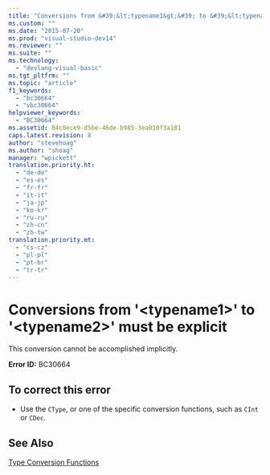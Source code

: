 ```yaml
---
title: "Conversions from &#39;&lt;typename1&gt;&#39; to &#39;&lt;typename2&gt;&#39; must be explicit | Microsoft Docs"
ms.custom: ""
ms.date: "2015-07-20"
ms.prod: "visual-studio-dev14"
ms.reviewer: ""
ms.suite: ""
ms.technology: 
  - "devlang-visual-basic"
ms.tgt_pltfrm: ""
ms.topic: "article"
f1_keywords: 
  - "bc30664"
  - "vbc30664"
helpviewer_keywords: 
  - "BC30664"
ms.assetid: 84c0ece9-d5be-46de-b985-3ea010f3a181
caps.latest.revision: 8
author: "stevehoag"
ms.author: "shoag"
manager: "wpickett"
translation.priority.ht: 
  - "de-de"
  - "es-es"
  - "fr-fr"
  - "it-it"
  - "ja-jp"
  - "ko-kr"
  - "ru-ru"
  - "zh-cn"
  - "zh-tw"
translation.priority.mt: 
  - "cs-cz"
  - "pl-pl"
  - "pt-br"
  - "tr-tr"
---
```

# Conversions from &#39;&lt;typename1&gt;&#39; to &#39;&lt;typename2&gt;&#39; must be explicit
This conversion cannot be accomplished implicitly.  
  
 **Error ID:** BC30664  
  
## To correct this error  
  
-   Use the `CType`, or one of the specific conversion functions, such as `CInt` or `CDec`.  
  
## See Also  
 [Type Conversion Functions](../../visual-basic/language-reference/functions/type-conversion-functions.md)